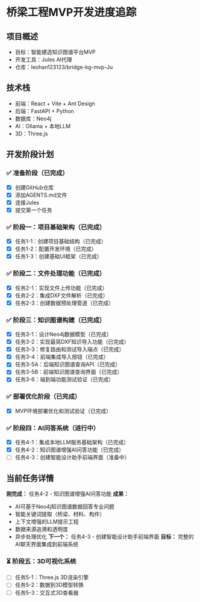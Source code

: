 # 桥梁工程MVP开发进度追踪

## 项目概述
- 目标：智能建造知识图谱平台MVP
- 开发工具：Jules AI代理
- 仓库：leohan123123/bridge-kg-mvp-Ju

## 技术栈
- 前端：React + Vite + Ant Design
- 后端：FastAPI + Python
- 数据库：Neo4j
- AI：Ollama + 本地LLM
- 3D：Three.js

## 开发阶段计划

### ✅ 准备阶段（已完成）
- [x] 创建GitHub仓库
- [x] 添加AGENTS.md文件
- [x] 连接Jules
- [x] 提交第一个任务

### ✅ 阶段一：项目基础架构（已完成）
- [x] 任务1-1：创建项目基础结构（已完成）
- [x] 任务1-2：配置开发环境（已完成）
- [x] 任务1-3：创建基础UI框架（已完成）

### ✅ 阶段二：文件处理功能（已完成）
- [x] 任务2-1：实现文件上传功能（已完成）
- [x] 任务2-2：集成DXF文件解析（已完成）
- [x] 任务2-3：创建数据预处理管道（已完成）

### ✅ 阶段三：知识图谱构建（已完成）
- [x] 任务3-1：设计Neo4j数据模型（已完成）
- [x] 任务3-2：实现最简DXF知识导入功能（已完成）
- [x] 任务3-3：修复路由和测试导入端点（已完成）
- [x] 任务3-4：前端集成导入按钮（已完成）
- [x] 任务3-5A：后端知识图谱查询API（已完成）
- [x] 任务3-5B：前端知识图谱查询界面（已完成）
- [x] 任务3-6：端到端功能测试验证（已完成）

### ✅ 部署优化阶段（已完成）
- [x] MVP环境部署优化和测试验证（已完成）

### ✅ 阶段四：AI问答系统（进行中）
- [x] 任务4-1：集成本地LLM服务基础架构（已完成）
- [x] 任务4-2：知识图谱增强AI问答功能（已完成）
- [ ] 任务4-3：创建智能设计助手前端界面（准备中）

## 当前任务详情
**刚完成：** 任务4-2 - 知识图谱增强AI问答功能
**成果：** 
- AI可基于Neo4j知识图谱数据回答专业问题
- 智能关键词提取（桥梁、材料、构件）
- 上下文增强的LLM提示工程
- 数据来源追溯和透明度
- 异步处理优化
**下一个：** 任务4-3 - 创建智能设计助手前端界面
**目标：** 完整的AI聊天界面集成到前端系统


### ⏳ 阶段五：3D可视化系统
- [ ] 任务5-1：Three.js 3D渲染引擎
- [ ] 任务5-2：数据到3D模型转换
- [ ] 任务5-3：交互式3D查看器
